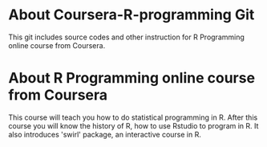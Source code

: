 # About Coursera-R-programming Git
This git includes source codes and other instruction for R Programming online course from Coursera.
# About R Programming online course from Coursera
This course will teach you how to do statistical programming in R. After this course you will know the history of R, how to use Rstudio to program in R. It also introduces 'swirl' package, an interactive course in R.


